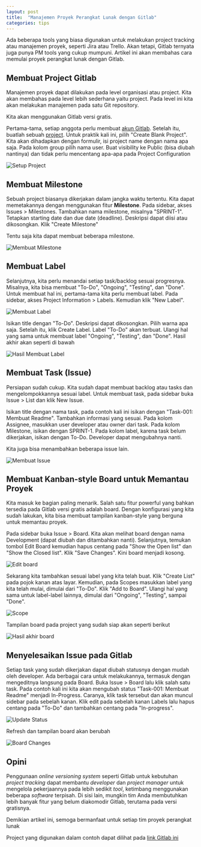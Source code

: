 ```yaml
---
layout: post
title:  "Manajemen Proyek Perangkat Lunak dengan Gitlab"
categories: tips
---
```

Ada beberapa tools yang biasa digunakan untuk melakukan project tracking atau manajemen proyek, seperti Jira atau Trello.
Akan tetapi, Gitlab ternyata juga punya PM tools yang cukup mumpuni. Artikel ini akan membahas cara memulai proyek
perangkat lunak dengan Gitlab.

## Membuat Project Gitlab

Manajemen proyek dapat dilakukan pada level organisasi atau project. Kita akan membahas pada level lebih sederhana yaitu
project. Pada level ini kita akan melakukan manajemen pada satu Git repository. 

Kita akan menggunakan Gitlab versi gratis.

Pertama-tama, setiap anggota perlu membuat [akun Gitlab](https://gitlab.com/users/sign_in). Setelah itu, buatlah 
sebuah [project](https://gtilab.com/projects/new). Untuk praktik kali ini, pilih "Create Blank Project". Kita akan
dihadapkan dengan formulir, isi project name dengan nama apa saja. Pada kolom group pilih nama user. Buat visibility 
ke Public (bisa diubah nantinya) dan tidak perlu mencentang apa-apa pada Project Configuration

![Setup Project](/img/artikel1-setup-project.png)

## Membuat Milestone

Sebuah project biasanya dikerjakan dalam jangka waktu tertentu. Kita dapat memetakannya dengan menggunakan fitur
**Milestone**. Pada sidebar, akses Issues > Milestones. Tambahkan nama milestone, misalnya "SPRINT-1". Tetapkan
starting date dan due date (deadline). Deskripsi dapat diisi atau dikosongkan. Klik "Create Milestone"

Tentu saja kita dapat membuat beberapa milestone.

![Membuat Milestone](/img/artikel1-milestone.png)

## Membuat Label

Selanjutnya, kita perlu menandai setiap task/backlog sesuai progresnya. Misalnya, kita bisa membuat "To-Do",
"Ongoing", "Testing", dan "Done". Untuk membuat hal ini, pertama-tama kita perlu membuat label. Pada sidebar,
akses Project Information > Labels. Kemudian klik "New Label".

![Membuat Label](/img/artikel1-label.png)

Isikan title dengan "To-Do". Deskripsi dapat dikosongkan. Pilih warna apa saja. Setelah itu, klik Create Label.
Label "To-Do" akan terbuat. Ulangi hal yang sama untuk membuat label "Ongoing", "Testing", dan "Done". Hasil akhir
akan seperti di bawah

![Hasil Membuat Label](/img/artikel1-label-hasil.png)

## Membuat Task (Issue)

Persiapan sudah cukup. Kita sudah dapat membuat backlog atau tasks dan mengelompokkannya sesuai label. Untuk
membuat task, pada sidebar buka Issue > List dan klik New Issue.

Isikan title dengan nama task, pada contoh kali ini isikan dengan "Task-001: Membuat Readme". Tambahkan informasi
yang sesuai. Pada kolom Assignee, masukkan user developer atau owner dari task. Pada kolom Milestone, isikan dengan
SPRINT-1. Pada kolom label, karena task belum dikerjakan, isikan dengan To-Do. Developer dapat mengubahnya nanti.

Kita juga bisa menambahkan beberapa issue lain.

![Membuat Issue](/img/artikel1-issue.png)

## Membuat Kanban-style Board untuk Memantau Proyek

Kita masuk ke bagian paling menarik. Salah satu fitur powerful yang bahkan tersedia pada Gitlab versi gratis adalah
board. Dengan konfigurasi yang kita sudah lakukan, kita bisa membuat tampilan kanban-style yang berguna untuk
memantau proyek.

Pada sidebar buka Issue > Board. Kita akan melihat board dengan nama Development (dapat diubah dan ditambahkan nanti).
Selanjutnya, temukan tombol Edit Board kemudian hapus centang pada "Show the Open list" dan "Show the Closed list".
Klik "Save Changes". Kini board menjadi kosong.

![Edit board](/img/artikel1-edit-board.png)

Sekarang kita tambahkan sesuai label yang kita telah buat. Klik "Create List" pada pojok kanan atas layar. Kemudian,
pada Scopes masukkan label yang kita telah mulai, dimulai dari "To-Do". Klik "Add to Board". Ulangi hal yang sama
untuk label-label lainnya, dimulai dari "Ongoing", "Testing", sampai "Done".

![Scope](/img/artikel1-scope.png)

Tampilan board pada project yang sudah siap akan seperti berikut

![Hasil akhir board](/img/artikel1-board.png)

## Menyelesaikan Issue pada Gitlab

Setiap task yang sudah dikerjakan dapat diubah statusnya dengan mudah oleh developer. Ada berbagai cara untuk
melakukannya, termasuk dengan mengeditnya langsung pada Board. Buka Issue > Board lalu klik salah satu task.
Pada contoh kali ini kita akan mengubah status "Task-001: Membuat Readme" menjadi In-Progress. Caranya, klik task
tersebut dan akan muncul sidebar pada sebelah kanan. Klik edit pada sebelah kanan Labels lalu hapus centang pada
"To-Do" dan tambahkan centang pada "In-progress".

![Update Status](/img/artikel1-update-status.png)

Refresh dan tampilan board akan berubah

![Board Changes](/img/artikel1-board-change.png)

## Opini

Penggunaan _online versioning system_ seperti Gitlab untuk kebutuhan _project tracking_ dapat 
membantu _developer_ dan _project manager_ untuk mengelola pekerjaannya pada
lebih sedikit _tool_, ketimbang menggunakan beberapa _software_ terpisah. Di
sisi lain, mungkin tim Anda membutuhkan lebih banyak fitur yang belum diakomodir
Gitlab, terutama pada versi gratisnya.

Demikian artikel ini, semoga bermanfaat untuk setiap tim proyek perangkat lunak

Project yang digunakan dalam contoh dapat dilihat pada [link Gitlab ini](https://gitlab.com/hamonangan.nito/pm-tool-starter)


